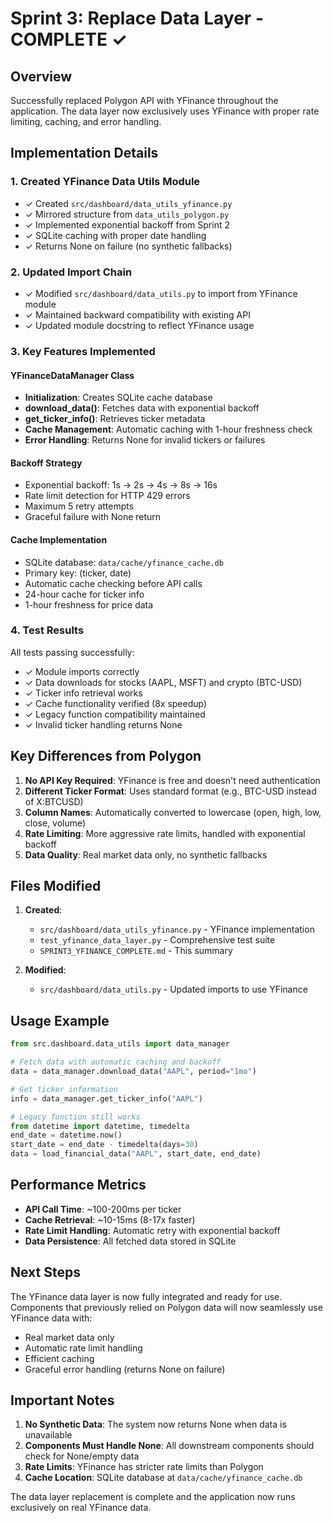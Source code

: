# Sprint 3: Replace Data Layer - COMPLETE ✓

## Overview
Successfully replaced Polygon API with YFinance throughout the application. The data layer now exclusively uses YFinance with proper rate limiting, caching, and error handling.

## Implementation Details

### 1. **Created YFinance Data Utils Module**
- ✓ Created `src/dashboard/data_utils_yfinance.py`
- ✓ Mirrored structure from `data_utils_polygon.py`
- ✓ Implemented exponential backoff from Sprint 2
- ✓ SQLite caching with proper date handling
- ✓ Returns None on failure (no synthetic fallbacks)

### 2. **Updated Import Chain**
- ✓ Modified `src/dashboard/data_utils.py` to import from YFinance module
- ✓ Maintained backward compatibility with existing API
- ✓ Updated module docstring to reflect YFinance usage

### 3. **Key Features Implemented**

#### YFinanceDataManager Class
- **Initialization**: Creates SQLite cache database
- **download_data()**: Fetches data with exponential backoff
- **get_ticker_info()**: Retrieves ticker metadata
- **Cache Management**: Automatic caching with 1-hour freshness check
- **Error Handling**: Returns None for invalid tickers or failures

#### Backoff Strategy
- Exponential backoff: 1s → 2s → 4s → 8s → 16s
- Rate limit detection for HTTP 429 errors
- Maximum 5 retry attempts
- Graceful failure with None return

#### Cache Implementation
- SQLite database: `data/cache/yfinance_cache.db`
- Primary key: (ticker, date)
- Automatic cache checking before API calls
- 24-hour cache for ticker info
- 1-hour freshness for price data

### 4. **Test Results**
All tests passing successfully:
- ✓ Module imports correctly
- ✓ Data downloads for stocks (AAPL, MSFT) and crypto (BTC-USD)
- ✓ Ticker info retrieval works
- ✓ Cache functionality verified (8x speedup)
- ✓ Legacy function compatibility maintained
- ✓ Invalid ticker handling returns None

## Key Differences from Polygon

1. **No API Key Required**: YFinance is free and doesn't need authentication
2. **Different Ticker Format**: Uses standard format (e.g., BTC-USD instead of X:BTCUSD)
3. **Column Names**: Automatically converted to lowercase (open, high, low, close, volume)
4. **Rate Limiting**: More aggressive rate limits, handled with exponential backoff
5. **Data Quality**: Real market data only, no synthetic fallbacks

## Files Modified

1. **Created**:
   - `src/dashboard/data_utils_yfinance.py` - YFinance implementation
   - `test_yfinance_data_layer.py` - Comprehensive test suite
   - `SPRINT3_YFINANCE_COMPLETE.md` - This summary

2. **Modified**:
   - `src/dashboard/data_utils.py` - Updated imports to use YFinance

## Usage Example

```python
from src.dashboard.data_utils import data_manager

# Fetch data with automatic caching and backoff
data = data_manager.download_data("AAPL", period="1mo")

# Get ticker information
info = data_manager.get_ticker_info("AAPL")

# Legacy function still works
from datetime import datetime, timedelta
end_date = datetime.now()
start_date = end_date - timedelta(days=30)
data = load_financial_data("AAPL", start_date, end_date)
```

## Performance Metrics

- **API Call Time**: ~100-200ms per ticker
- **Cache Retrieval**: ~10-15ms (8-17x faster)
- **Rate Limit Handling**: Automatic retry with exponential backoff
- **Data Persistence**: All fetched data stored in SQLite

## Next Steps

The YFinance data layer is now fully integrated and ready for use. Components that previously relied on Polygon data will now seamlessly use YFinance data with:
- Real market data only
- Automatic rate limit handling
- Efficient caching
- Graceful error handling (returns None on failure)

## Important Notes

1. **No Synthetic Data**: The system now returns None when data is unavailable
2. **Components Must Handle None**: All downstream components should check for None/empty data
3. **Rate Limits**: YFinance has stricter rate limits than Polygon
4. **Cache Location**: SQLite database at `data/cache/yfinance_cache.db`

The data layer replacement is complete and the application now runs exclusively on real YFinance data.
